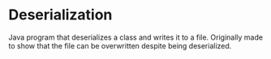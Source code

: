 # Deserialization
Java program that deserializes a class and writes it to a file. Originally made to show that the file can be overwritten despite being deserialized.
